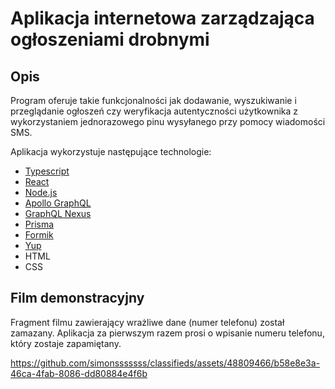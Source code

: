 # Aplikacja internetowa zarządzająca ogłoszeniami drobnymi

## Opis

Program oferuje takie funkcjonalności jak dodawanie, wyszukiwanie i przeglądanie ogłoszeń czy weryfikacja autentyczności użytkownika z wykorzystaniem jednorazowego pinu wysyłanego przy pomocy wiadomości SMS.

Aplikacja wykorzystuje następujące technologie:
- [Typescript](https://www.typescriptlang.org/docs)
- [React](https://react.dev/learn)
- [Node.js](https://nodejs.org/docs/latest/api)
- [Apollo GraphQL](https://www.apollographql.com/docs)
- [GraphQL Nexus](https://nexusjs.org/docs)
- [Prisma](https://www.prisma.io/docs)
- [Formik](https://formik.org/docs/overview)
- [Yup](https://github.com/jquense/yup.git)
- HTML
- CSS

## Film demonstracyjny

Fragment filmu zawierający wrażliwe dane (numer telefonu) został zamazany. Aplikacja za pierwszym razem prosi o wpisanie numeru telefonu, który zostaje zapamiętany.

https://github.com/simonsssssss/classifieds/assets/48809466/b58e8e3a-46ca-4fab-8086-dd80884e4f6b
